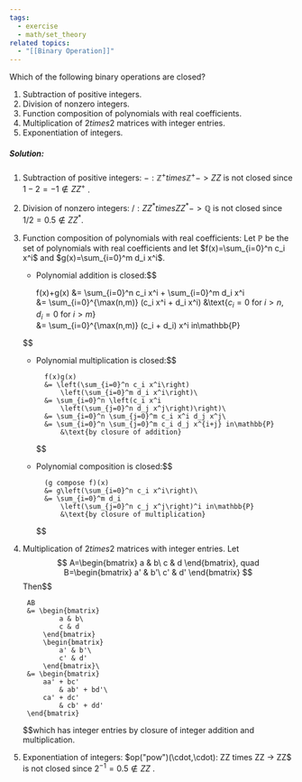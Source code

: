 ```yaml
---
tags:
  - exercise
  - math/set_theory
related topics:
  - "[[Binary Operation]]"
---
```

Which of the following binary operations are closed? 
1. Subtraction of positive integers.
2. Division of nonzero integers.
3. Function composition of polynomials with real coefficients.
4. Multiplication of $2 times 2$ matrices with integer entries.
5. Exponentiation of integers.
##### Solution:
1. Subtraction of positive integers:
	$-: \mathbb{Z^+} times\mathbb{Z^+} -> ZZ$ is not closed since $1-2=-1\notin ZZ^+$ .
2. Division of nonzero integers:
	$/: ZZ^* times ZZ^* -> \mathbb{Q}$ is not closed since $1/2=0.5\notin ZZ^*$.
3. Function composition of polynomials with real coefficients:
	Let $\mathbb{P}$ be the set of polynomials with real coefficients and let $f(x)=\sum_{i=0}^n c_i x^i$ and $g(x)=\sum_{i=0}^m d_i x^i$.
	- Polynomial addition is closed:$$
	
		f(x)+g(x) 
			&= \sum_{i=0}^n c_i x^i + \sum_{i=0}^m d_i x^i\
			&= \sum_{i=0}^{\max(n,m)} (c_i x^i + d_i x^i)
				&\text{$c_i=0$ for $i>n$, $d_i=0$ for $i>m$}\
			&= \sum_{i=0}^{\max(n,m)} (c_i + d_i) x^i in\mathbb{P}
	
	$$
	- Polynomial multiplication is closed:$$
		
			f(x)g(x) 
			&= \left(\sum_{i=0}^n c_i x^i\right)
				\left(\sum_{i=0}^m d_i x^i\right)\
			&= \sum_{i=0}^n \left(c_i x^i
				\left(\sum_{j=0}^n d_j x^j\right)\right)\
			&= \sum_{i=0}^n \sum_{j=0}^m c_i x^i d_j x^j\
			&= \sum_{i=0}^n \sum_{j=0}^m c_i d_j x^{i+j} in\mathbb{P}
				&\text{by closure of addition}
		$$
	- Polynomial composition is closed:$$
		
			(g compose f)(x) 
			&= g\left(\sum_{i=0}^n c_i x^i\right)\
			&= \sum_{i=0}^m d_i 
				\left(\sum_{j=0}^n c_j x^j\right)^i in\mathbb{P}
				&\text{by closure of multiplication}
		$$
4. Multiplication of $2 times 2$ matrices with integer entries.
	Let $$
		A=\begin{bmatrix}
				a & b\
				c & d
			\end{bmatrix}, quad
		B=\begin{bmatrix}
				a' & b'\
				c' & d'
			\end{bmatrix}
	$$Then$$
	
		AB 
		&= \begin{bmatrix}
				a & b\
				c & d
			\end{bmatrix}
			\begin{bmatrix}
				a' & b'\
				c' & d'
			\end{bmatrix}\
		&= \begin{bmatrix}
			aa' + bc'
				& ab' + bd'\
			ca' + dc'
				& cb' + dd'
		\end{bmatrix}
	
	$$which has integer entries by closure of integer addition and multiplication.
5. Exponentiation of integers:
	$op("pow")(\cdot,\cdot): ZZ times ZZ -> ZZ$ is not closed since $2^{-1}=0.5\notin ZZ$ .